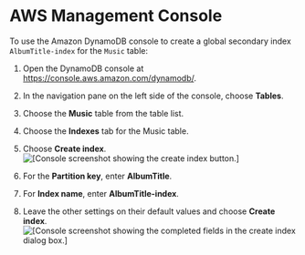 # AWS Management Console<a name="getting-started-step-6-Console"></a>

To use the Amazon DynamoDB console to create a global secondary index `AlbumTitle-index` for the `Music` table:

1. Open the DynamoDB console at [https://console\.aws\.amazon\.com/dynamodb/](https://console.aws.amazon.com/dynamodb/)\.

1. In the navigation pane on the left side of the console, choose **Tables**\. 

1. Choose the **Music** table from the table list\.

1. Choose the **Indexes** tab for the Music table\.

1. Choose **Create index**\.  
![\[Console screenshot showing the create index button.\]](./images/GettingStarted/CreateGSI.png)

1. For the **Partition key**, enter **AlbumTitle**\.

1. For **Index name**, enter **AlbumTitle\-index**\.

1. Leave the other settings on their default values and choose **Create index**\.  
![\[Console screenshot showing the completed fields in the create index dialog box.\]](./images/GettingStarted/CreateGSIDetails.png)
